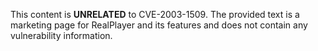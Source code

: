 This content is **UNRELATED** to CVE-2003-1509. The provided text is a marketing page for RealPlayer and its features and does not contain any vulnerability information.